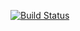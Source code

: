 [![Build Status](https://travis-ci.org/conversechristopher/sometesting3.svg?branch=master)](https://travis-ci.org/conversechristopher/sometesting3)
